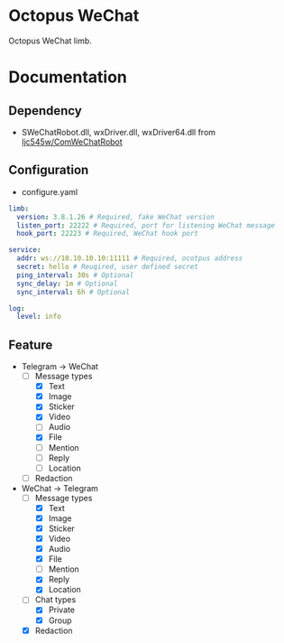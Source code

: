 # Octopus WeChat
Octopus WeChat limb.

# Documentation

## Dependency
* SWeChatRobot.dll, wxDriver.dll, wxDriver64.dll from [ljc545w/ComWeChatRobot](https://github.com/ljc545w/ComWeChatRobot/releases)

## Configuration
* configure.yaml
```yaml
limb:
  version: 3.8.1.26 # Required, fake WeChat version
  listen_port: 22222 # Required, port for listening WeChat message
  hook_port: 22223 # Required, WeChat hook port

service:
  addr: ws://10.10.10.10:11111 # Required, ocotpus address
  secret: hello # Reuqired, user defined secret
  ping_interval: 30s # Optional
  sync_delay: 1m # Optional
  sync_interval: 6h # Optional

log:
  level: info
```

## Feature

* Telegram → WeChat
  * [ ] Message types
    * [x] Text
    * [x] Image
    * [x] Sticker
    * [x] Video
    * [ ] Audio
    * [x] File
    * [ ] Mention
    * [ ] Reply
    * [ ] Location
  * [ ] Redaction

* WeChat → Telegram
  * [ ] Message types
    * [x] Text
    * [x] Image
    * [x] Sticker
    * [x] Video
    * [x] Audio
    * [x] File
    * [ ] Mention
    * [x] Reply
    * [x] Location
  * [ ] Chat types
    * [x] Private
    * [x] Group
  * [x] Redaction
